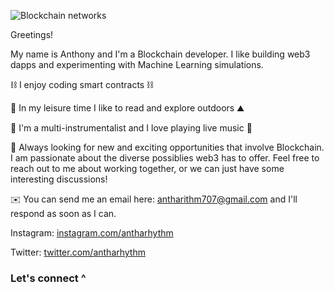 ![Blockchain networks](https://bernardmarr.com/img/30%20Real%20Examples%20Of%20Blockchain%20Technology%20In%20Practice.png)

Greetings!

My name is Anthony and I'm a Blockchain developer. I like building web3 dapps and experimenting with Machine Learning simulations.

⛓️ I enjoy coding smart contracts ⛓️

🔭 In my leisure time I like to read and explore outdoors ⛰️

🎵 I'm a multi-instrumentalist and I love playing live music 🎵

💬 Always looking for new and exciting opportunities that involve Blockchain. I am passionate about the diverse possiblies web3 has to offer. Feel free to reach out to me about working together, or we can just have some interesting discussions!

✉️ You can send me an email here: antharithm707@gmail.com and I'll respond as soon as I can.

Instagram: [instagram.com/antharhythm](https://www.instagram.com/antharhythm/)

Twitter: [twitter.com/antharhythm](https://twitter.com/antharhythm)

### Let's connect ^
